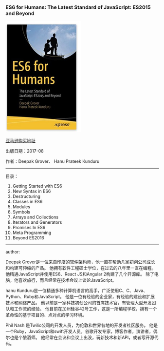 ###  ES6 for Humans: The Latest Standard of JavaScript: ES2015 and Beyond

![1528584630254](00.assets/1528584630254.png)

[亚马逊购买地址](https://www.amazon.cn/dp/1484226224/ref=sr_1_1?s=digital-text&ie=UTF8&qid=1528516616&sr=8-1&keywords=ES6+for+human)



出版日期：2017-08

作者：Deepak Grover、 Hanu Prateek Kunduru 



---



目录：

1. Getting Started with ES6
2. New Syntax in ES6
3. Destructuring
4. Classes in ES6
5. Modules
6. Symbols
7. Arrays and Collections
8. Iterators and Generators
9. Promises In ES6
10. Meta Programming
11. Beyond ES2016



---

author:



Deepak Grover是一位来自印度的软件架构师，他一直在帮助几家初创公司成长和构建可伸缩的产品。 他拥有软件工程硕士学位，在过去的八年里一直在编程。 他精通JavaScript并使用ES6、React JS和Angular 2构建了几个开源库。 除了电脑，他喜欢旅行，而且经常在技术会议上谈论JavaScript。 



hanu Kunduru是一位精通多种计算机语言的高手，广泛使用C、C、Java、Python、Ruby和JavaScript。 他是一位有经验的企业家，有经验的建设和扩展技术和网络产品。 他以前是一家科技初创公司的首席技术官，有管理大型开发团队和工作流的经验。 他目前在加州硅谷42号工作，这是一所编程学校，拥有一个革命性的基于项目的、点对点的学习环境。 



Phil Nash 是Twilio公司的开发人员，为伦敦和世界各地的开发者社区服务。 他是一个Ruby，JavaScript和swift开发人员，谷歌开发专家，博客作者，演讲者，偶尔也是个酿酒师。 他经常在会议和会议上出没，玩新技术和新API，或者写开源代码。 
